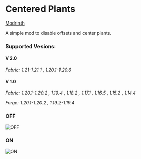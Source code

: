 # Centered Plants

[Modrinth](https://modrinth.com/mod/centered-plants)

A simple mod to disable offsets and center plants.

### Supported Vesions:
#### V 2.0
*Fabric: 1.21-1.21.1 ,  1.20.1-1.20.6*

#### V 1.0
*Fabric: 1.20.1-1.20.2 ,  1.19.4 ,  1.18.2 ,  1.17.1 ,  1.16.5 ,  1.15.2 ,  1.14.4*

*Forge: 1.20.1-1.20.2 ,  1.19.2-1.19.4*

### OFF

![OFF](https://cdn.modrinth.com/data/tkuJDAZ2/images/ef249cd2887bb962415e16e59a25ada4cfc0034f.jpeg)

### ON
![ON](https://cdn.modrinth.com/data/tkuJDAZ2/images/797e33227dc36ece45b21fc50bb626b6fb5cc891.jpeg)
